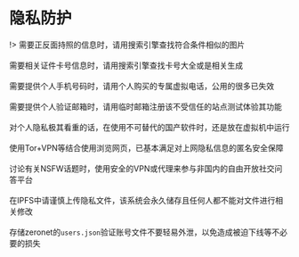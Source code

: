 # 隐私防护

!> 需要正反面持照的信息时，请用搜索引擎查找符合条件相似的图片<br><br>
需要相关证件卡号信息时，请用搜索引擎查找卡号大全或是相关生成<br><br>
需要提供个人手机号码时，请用个人购买的专属虚拟电话，公用的很多已失效<br><br>
需要提供个人验证邮箱时，请用临时邮箱注册该不受信任的站点测试体验其功能<br><br>
对个人隐私极其看重的话，在使用不可替代的国产软件时，还是放在虚拟机中运行<br><br>
使用Tor+VPN等结合使用浏览网页，已基本满足对上网隐私信息的匿名安全保障<br><br>
讨论有关NSFW话题时，使用安全的VPN或代理来参与非国内的自由开放社交问答平台<br><br>
在IPFS中请谨慎上传隐私文件，该系统会永久储存且任何人都不能对文件进行相关修改<br><br>
存储zeronet的`users.json`验证账号文件不要轻易外泄，以免造成被迫下线等不必要的损失


<!-- 棱镜门与防火长城本质是一样都是监控维稳，总之这是一个隐私换效率的时代<br><br>
绝对的隐私是不存在的，虽协助政府监控但企业并不会将个人隐私公开化处理（国外）<br><br> -->
<!-- > * **telegram、g+、quora等都是很不错的互动社交平台，最重要的是学好英语走遍天下都不怕** -->
     



